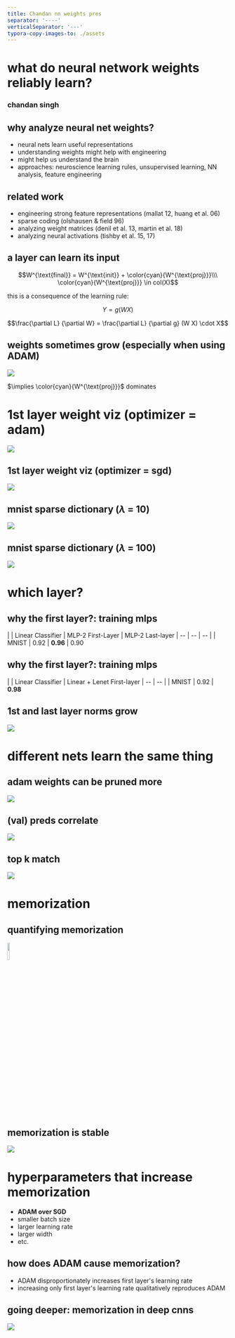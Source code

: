 ```yaml
---
title: Chandan nn weights pres
separator: '----'
verticalSeparator: '---'
typora-copy-images-to: ./assets
---
```


<h1>  what do neural network weights reliably learn? </h1>

<h3> chandan singh </h3> 

## why analyze neural net weights?

- neural nets learn useful representations
- understanding weights might help with engineering
- might help us understand the brain
- approaches: neuroscience learning rules, unsupervised learning, NN analysis, feature engineering

## related work

- engineering strong feature representations (mallat 12, huang et al. 06)
- sparse coding (olshausen & field 96)
- analyzing weight matrices (denil et al. 13, martin et al. 18)
- analyzing neural activations (tishby et al. 15, 17)

## a layer can learn its input

$$W^{\text{final}} = W^{\text{init}} + \color{cyan}{W^{\text{proj}}}\\\ \color{cyan}{W^{\text{proj}}} \in col(X)$$

this is a consequence of the learning rule:

$$Y = g(W X)$$

$$\frac{\partial L} {\partial W} = \frac{\partial L} {\partial g} (W X) \cdot X$$

## weights sometimes grow (especially when using ADAM)

<img src="assets/frob_norm.png"  class="invert">

$\implies \color{cyan}{W^{\text{proj}}}$ dominates

# 1st layer weight viz (optimizer = adam)

<img src="assets/adam_lr.png"  class="invert">

## 1st layer weight viz (optimizer = sgd)

<img src="assets/sgd_lr.png"  class="invert">

## mnist sparse dictionary ($\lambda$ = 10)

<img src="assets/bases_iters=60000_alpha=10.png"  class="invert">

## mnist sparse dictionary ($\lambda$ = 100)

<img src="assets/bases_iters=60000_alpha=100.png"  class="invert">

# which layer?

## why the first layer?: training mlps

|    |  Linear Classifier    |  MLP-2 First-Layer    | MLP-2 Last-layer
| -- | -- | -- |
| MNIST |   0.92   |  **0.96**    | 0.90

## why the first layer?: training mlps

|    |  Linear Classifier    | Linear + Lenet First-layer
| -- | -- |
| MNIST |   0.92   | **0.98**

## 1st and last layer norms grow

<img src="assets/vgg11.png" class="invert">



# different nets learn the same thing

## adam weights can be pruned more

<img src="assets/mnist_pruning.png" class="invert">

## (val) preds correlate

<img src="assets/pred_corrs_val_full.png" class="invert">


## top k match

<img src="assets/topk.png" class="invert">

# memorization

## quantifying memorization

<img src="assets/coef.png" class="invert" height="10%">



## memorization is stable

<img src="assets/stability.png" class="invert">

# hyperparameters that increase memorization

- **ADAM over SGD**
- smaller batch size
- larger learning rate
- larger width
- etc.

## how does ADAM cause memorization?

- ADAM disproportionately increases first layer's learning rate
- increasing only first layer's learning rate qualitatively reproduces ADAM

## going deeper: memorization in deep cnns

<img src="assets/cnns.png" class="invert">

